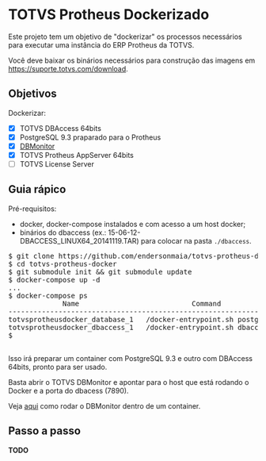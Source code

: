# TOTVS Protheus Dockerizado

Este projeto tem um objetivo de "dockerizar" os processos necessários para executar uma instância do ERP Protheus da TOTVS.

Você deve baixar os binários necessários para construção das imagens em https://suporte.totvs.com/download.

## Objetivos

Dockerizar:

- [x] TOTVS DBAccess 64bits
- [x] PostgreSQL 9.3 praparado para o Protheus
- [x] [DBMonitor](./dbmonitor/README.md)
- [x] TOTVS Protheus AppServer 64bits
- [ ] TOTVS License Server

## Guia rápico

Pré-requisitos:

* docker, docker-compose instalados e com acesso a um host docker;
* binários do dbaccess (ex.: 15-06-12-DBACCESS_LINUX64_20141119.TAR) para colocar na pasta `./dbaccess`.

<pre>
$ git clone https://github.com/endersonmaia/totvs-protheus-docker.git
$ cd totvs-protheus-docker
$ git submodule init && git submodule update
$ docker-compose up -d
...
$ docker-compose ps
             Name                           Command               State           Ports          
------------------------------------------------------------------------------------------------
totvsprotheusdocker_database_1   /docker-entrypoint.sh postgres   Up      5432/tcp               
totvsprotheusdocker_dbaccess_1   /docker-entrypoint.sh dbaccess   Up      0.0.0.0:7890->7890/tcp 
$ 

</pre>

Isso irá preparar um container com PostgreSQL 9.3 e outro com DBAccess 64bits, pronto para ser usado.

Basta abrir o TOTVS DBMonitor e apontar para o host que está rodando o Docker e a porta do dbacess (7890).

Veja [aqui](./dbmonitor/README.md) como rodar o DBMonitor dentro de um container.

## Passo a passo

__TODO__
